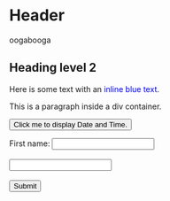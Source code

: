 # Header
oogabooga

## Heading level 2

Here is some text with an <span style="color:blue">inline blue text</span>.
<div>
  <p>This is a paragraph inside a div container.</p>
  
</div>
<script type="text/javascript" src="scripts.js"></script>
<script>
  function setStorage(){
    const json = { "example": "data" }; // replace with your own JSON data
    const jsonStr = JSON.stringify(json);
    const blob = new Blob([jsonStr], { type: "application/json" });
    const url = URL.createObjectURL(blob);

    const downloadLink = document.createElement("a");
    downloadLink.setAttribute("href", url);
    downloadLink.setAttribute("download", "example.json"); // replace with your desired filename
    document.body.appendChild(downloadLink);
    downloadLink.click();
    document.body.removeChild(downloadLink);

    URL.revokeObjectURL(url); // clean up the blob URL when done
  }
</script>
<!-- <script type = "module">
  import cube from '/scripts.js'
  console.log(cube(3))
  
</script> -->

<button type="button" onclick="document.getElementById('demo').innerHTML = Date()">
Click me to display Date and Time.</button>

<p id="demo"></p>

<label for="fname">First name:</label>
<input type="text" id="fname" name="fname"><br><br>
<input type="text" id="lname" name="lname"><br><br>
<input type="button" id="submit" value="Submit" onclick="setStorage()" />



<!-- <button onclick="runPython()">Run Python</button>
  <script>
    function runPython() {
      // Make an AJAX request to a Python script
      var xhr = new XMLHttpRequest();
      xhr.open("GET", "index.py", true);
      xhr.send();
    }
  </script> -->